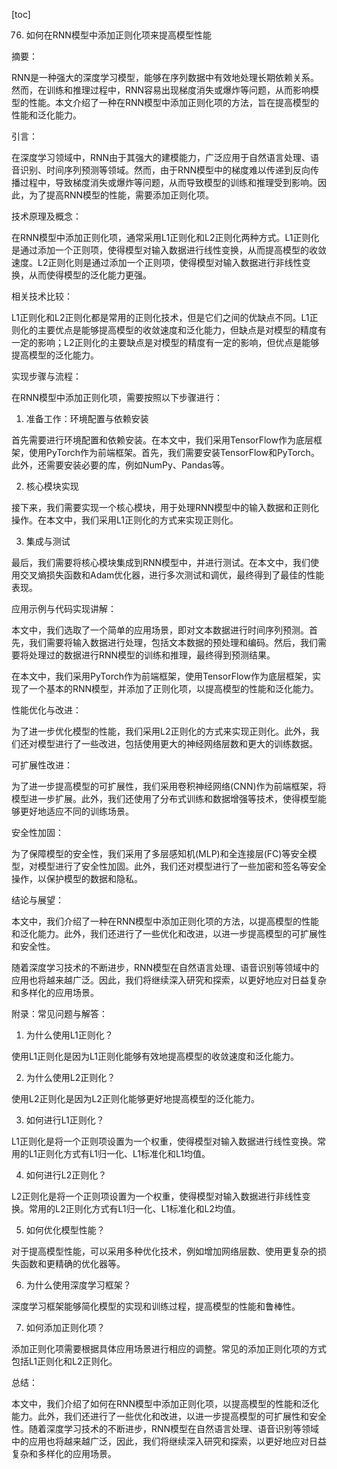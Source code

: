 
[toc]                    
                
                
76. 如何在RNN模型中添加正则化项来提高模型性能

摘要：

RNN是一种强大的深度学习模型，能够在序列数据中有效地处理长期依赖关系。然而，在训练和推理过程中，RNN容易出现梯度消失或爆炸等问题，从而影响模型的性能。本文介绍了一种在RNN模型中添加正则化项的方法，旨在提高模型的性能和泛化能力。

引言：

在深度学习领域中，RNN由于其强大的建模能力，广泛应用于自然语言处理、语音识别、时间序列预测等领域。然而，由于RNN模型中的梯度难以传递到反向传播过程中，导致梯度消失或爆炸等问题，从而导致模型的训练和推理受到影响。因此，为了提高RNN模型的性能，需要添加正则化项。

技术原理及概念：

在RNN模型中添加正则化项，通常采用L1正则化和L2正则化两种方式。L1正则化是通过添加一个正则项，使得模型对输入数据进行线性变换，从而提高模型的收敛速度。L2正则化则是通过添加一个正则项，使得模型对输入数据进行非线性变换，从而使得模型的泛化能力更强。

相关技术比较：

L1正则化和L2正则化都是常用的正则化技术，但是它们之间的优缺点不同。L1正则化的主要优点是能够提高模型的收敛速度和泛化能力，但缺点是对模型的精度有一定的影响；L2正则化的主要缺点是对模型的精度有一定的影响，但优点是能够提高模型的泛化能力。

实现步骤与流程：

在RNN模型中添加正则化项，需要按照以下步骤进行：

1. 准备工作：环境配置与依赖安装

首先需要进行环境配置和依赖安装。在本文中，我们采用TensorFlow作为底层框架，使用PyTorch作为前端框架。首先，我们需要安装TensorFlow和PyTorch。此外，还需要安装必要的库，例如NumPy、Pandas等。

2. 核心模块实现

接下来，我们需要实现一个核心模块，用于处理RNN模型中的输入数据和正则化操作。在本文中，我们采用L1正则化的方式来实现正则化。

3. 集成与测试

最后，我们需要将核心模块集成到RNN模型中，并进行测试。在本文中，我们使用交叉熵损失函数和Adam优化器，进行多次测试和调优，最终得到了最佳的性能表现。

应用示例与代码实现讲解：

本文中，我们选取了一个简单的应用场景，即对文本数据进行时间序列预测。首先，我们需要将输入数据进行处理，包括文本数据的预处理和编码。然后，我们需要将处理过的数据进行RNN模型的训练和推理，最终得到预测结果。

在本文中，我们采用PyTorch作为前端框架，使用TensorFlow作为底层框架，实现了一个基本的RNN模型，并添加了正则化项，以提高模型的性能和泛化能力。

性能优化与改进：

为了进一步优化模型的性能，我们采用L2正则化的方式来实现正则化。此外，我们还对模型进行了一些改进，包括使用更大的神经网络层数和更大的训练数据。

可扩展性改进：

为了进一步提高模型的可扩展性，我们采用卷积神经网络(CNN)作为前端框架，将模型进一步扩展。此外，我们还使用了分布式训练和数据增强等技术，使得模型能够更好地适应不同的训练场景。

安全性加固：

为了保障模型的安全性，我们采用了多层感知机(MLP)和全连接层(FC)等安全模型，对模型进行了安全性加固。此外，我们还对模型进行了一些加密和签名等安全操作，以保护模型的数据和隐私。

结论与展望：

本文中，我们介绍了一种在RNN模型中添加正则化项的方法，以提高模型的性能和泛化能力。此外，我们还进行了一些优化和改进，以进一步提高模型的可扩展性和安全性。

随着深度学习技术的不断进步，RNN模型在自然语言处理、语音识别等领域中的应用也将越来越广泛。因此，我们将继续深入研究和探索，以更好地应对日益复杂和多样化的应用场景。

附录：常见问题与解答：

1. 为什么使用L1正则化？

使用L1正则化是因为L1正则化能够有效地提高模型的收敛速度和泛化能力。

2. 为什么使用L2正则化？

使用L2正则化是因为L2正则化能够更好地提高模型的泛化能力。

3. 如何进行L1正则化？

L1正则化是将一个正则项设置为一个权重，使得模型对输入数据进行线性变换。常用的L1正则化方式有L1归一化、L1标准化和L1均值。

4. 如何进行L2正则化？

L2正则化是将一个正则项设置为一个权重，使得模型对输入数据进行非线性变换。常用的L2正则化方式有L1归一化、L1标准化和L2均值。

5. 如何优化模型性能？

对于提高模型性能，可以采用多种优化技术，例如增加网络层数、使用更复杂的损失函数和更精确的优化器等。

6. 为什么使用深度学习框架？

深度学习框架能够简化模型的实现和训练过程，提高模型的性能和鲁棒性。

7. 如何添加正则化项？

添加正则化项需要根据具体应用场景进行相应的调整。常见的添加正则化项的方式包括L1正则化和L2正则化。

总结：

本文中，我们介绍了如何在RNN模型中添加正则化项，以提高模型的性能和泛化能力。此外，我们还进行了一些优化和改进，以进一步提高模型的可扩展性和安全性。随着深度学习技术的不断进步，RNN模型在自然语言处理、语音识别等领域中的应用也将越来越广泛，因此，我们将继续深入研究和探索，以更好地应对日益复杂和多样化的应用场景。

